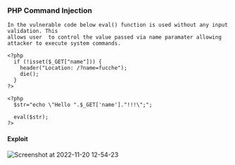 ### PHP Command Injection
```
In the vulnerable code below eval() function is used without any input validation. This
allows user  to control the value passed via name paramater allowing attacker to execute system commands.

```

```
<?php
  if (!isset($_GET["name"])) {
    header("Location: /?name=fucche");
    die();
  }
?>

<?php 
  $str="echo \"Hello ".$_GET['name']."!!!\";";

  eval($str);
?>
```

#### Exploit 
![Screenshot at 2022-11-20 12-54-23](https://user-images.githubusercontent.com/85208639/202890506-4fa06e60-4e3e-4e6e-a675-a6c9b714283f.png)
